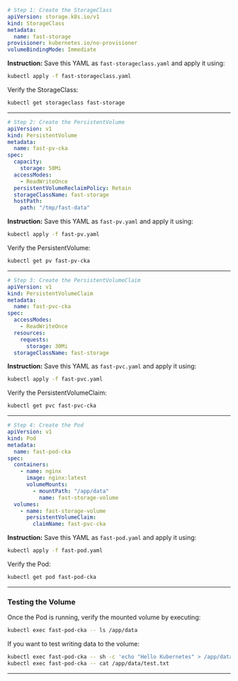 ```yaml
# Step 1: Create the StorageClass
apiVersion: storage.k8s.io/v1
kind: StorageClass
metadata:
  name: fast-storage
provisioner: kubernetes.io/no-provisioner
volumeBindingMode: Immediate
```

**Instruction:** Save this YAML as `fast-storageclass.yaml` and apply it using:
```bash
kubectl apply -f fast-storageclass.yaml
```

Verify the StorageClass:
```bash
kubectl get storageclass fast-storage
```

---

```yaml
# Step 2: Create the PersistentVolume
apiVersion: v1
kind: PersistentVolume
metadata:
  name: fast-pv-cka
spec:
  capacity:
    storage: 50Mi
  accessModes:
    - ReadWriteOnce
  persistentVolumeReclaimPolicy: Retain
  storageClassName: fast-storage
  hostPath:
    path: "/tmp/fast-data"
```

**Instruction:** Save this YAML as `fast-pv.yaml` and apply it using:
```bash
kubectl apply -f fast-pv.yaml
```

Verify the PersistentVolume:
```bash
kubectl get pv fast-pv-cka
```

---

```yaml
# Step 3: Create the PersistentVolumeClaim
apiVersion: v1
kind: PersistentVolumeClaim
metadata:
  name: fast-pvc-cka
spec:
  accessModes:
    - ReadWriteOnce
  resources:
    requests:
      storage: 30Mi
  storageClassName: fast-storage
```

**Instruction:** Save this YAML as `fast-pvc.yaml` and apply it using:
```bash
kubectl apply -f fast-pvc.yaml
```

Verify the PersistentVolumeClaim:
```bash
kubectl get pvc fast-pvc-cka
```

---

```yaml
# Step 4: Create the Pod
apiVersion: v1
kind: Pod
metadata:
  name: fast-pod-cka
spec:
  containers:
    - name: nginx
      image: nginx:latest
      volumeMounts:
        - mountPath: "/app/data"
          name: fast-storage-volume
  volumes:
    - name: fast-storage-volume
      persistentVolumeClaim:
        claimName: fast-pvc-cka
```

**Instruction:** Save this YAML as `fast-pod.yaml` and apply it using:
```bash
kubectl apply -f fast-pod.yaml
```

Verify the Pod:
```bash
kubectl get pod fast-pod-cka
```

---

### **Testing the Volume**
Once the Pod is running, verify the mounted volume by executing:
```bash
kubectl exec fast-pod-cka -- ls /app/data
```

If you want to test writing data to the volume:
```bash
kubectl exec fast-pod-cka -- sh -c 'echo "Hello Kubernetes" > /app/data/test.txt'
kubectl exec fast-pod-cka -- cat /app/data/test.txt
```

---